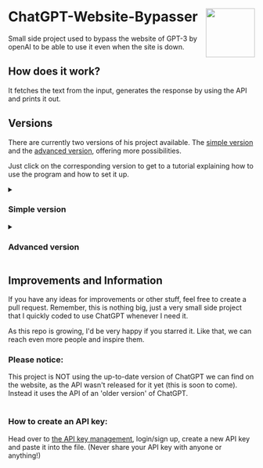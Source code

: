 # ChatGPT-Website-Bypasser <img src="openai.png" align="right" height="100px"/>

Small side project used to bypass the website of GPT-3 by openAI to be able to use it even when the site is down. 
## How does it work?
It fetches the text from the input, generates the response by using the API and prints it out.
## Versions
There are currently two versions of his project available. The [simple version](#simple-version) and the [advanced version](#advanced-version), offering more possibilities.

Just click on the corresponding version to get to a tutorial explaining how to use the program and how to set it up.
<details> 
<!-- add open at the end of the tag to make it pre opened (future) -->
 <summary><h3>Simple version</h3></summary>
 For this version, we're only gonna use the main.py file in the 'Simple' folder.
 
 #### Setup:
 1. Clone the repository
 2. Run ```pip install openai``` in your Terminal
 3. Replace the API key in line 24 with [your own API key](#how-to-create-an-api-key)
 4. Run ```/Simple/main.py```
</details>
<details>
 <summary><h3>Advanced version</h3></summary>
 In the advanced version, we are using the files inside of the 'Advanced' folder. 
 This version offers colors in the console and an option to save the results in a text file

 #### Setup:
 1. Clone the repository
 3. ```cd``` to folder you cloned the repo into
 2. Run ```pip install /Advanced/requirements.txt```
 4. Correct all the paths (marked in the file with comments) to the path you cloned the repo into (so far it is only one path to correct)
 5. Replace the API key in line 42 with [your own API key](#how-to-create-an-api-key)
 6. Run ```/Advanced/advanced.py```
 Information: the saved results will land in ```/Advanced/Results/```
</details>

## Improvements and Information
If you have any ideas for improvements or other stuff, feel free to create a pull request.
Remember, this is nothing big, just a very small side project that I quickly coded to use ChatGPT whenever I need it.


As this repo is growing, I'd be very happy if you starred it. Like that, we can reach even more people and inspire them. 
### Please notice:
This project is NOT using the up-to-date version of ChatGPT we can find on the website, as the API wasn't released for it yet (this is soon to come). Instead it uses the API of an 'older version' of ChatGPT.
#
### How to create an API key:
Head over to [the API key management](https://platform.openai.com/account/api-keys), login/sign up, create a new API key and paste it into the file. (Never share your API key with anyone or anything!)
